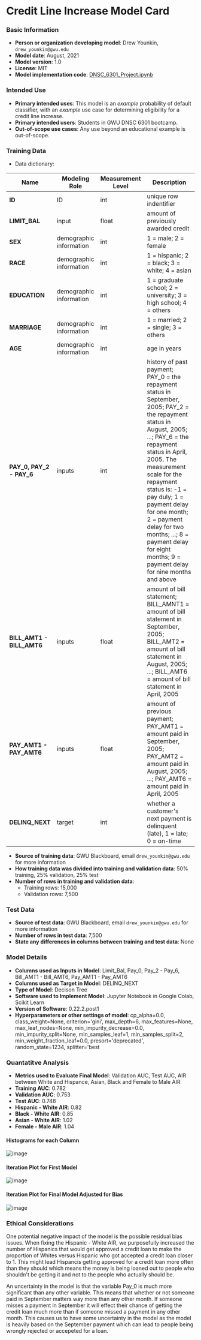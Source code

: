 # Credit Line Increase Model Card

### Basic Information

* **Person or organization developing model**: Drew Younkin, `drew_younkin@gwu.edu`
* **Model date**: August, 2021
* **Model version**: 1.0
* **License**: MIT
* **Model implementation code**: [DNSC_6301_Project.ipynb](https://colab.research.google.com/drive/1FO125zXmVwuFnpKRe-Z1O_C2nhcAPpDZ#scrollTo=hdV7vATxozMQ)

### Intended Use
* **Primary intended uses**: This model is an *example* probability of default classifier, with an *example* use case for determining eligibility for a credit line increase.
* **Primary intended users**: Students in GWU DNSC 6301 bootcamp.
* **Out-of-scope use cases**: Any use beyond an educational example is out-of-scope.

### Training Data

* Data dictionary: 

| Name | Modeling Role | Measurement Level| Description|
| ---- | ------------- | ---------------- | ---------- |
|**ID**| ID | int | unique row indentifier |
| **LIMIT_BAL** | input | float | amount of previously awarded credit |
| **SEX** | demographic information | int | 1 = male; 2 = female
| **RACE** | demographic information | int | 1 = hispanic; 2 = black; 3 = white; 4 = asian |
| **EDUCATION** | demographic information | int | 1 = graduate school; 2 = university; 3 = high school; 4 = others |
| **MARRIAGE** | demographic information | int | 1 = married; 2 = single; 3 = others |
| **AGE** | demographic information | int | age in years |
| **PAY_0, PAY_2 - PAY_6** | inputs | int | history of past payment; PAY_0 = the repayment status in September, 2005; PAY_2 = the repayment status in August, 2005; ...; PAY_6 = the repayment status in April, 2005. The measurement scale for the repayment status is: -1 = pay duly; 1 = payment delay for one month; 2 = payment delay for two months; ...; 8 = payment delay for eight months; 9 = payment delay for nine months and above |
| **BILL_AMT1 - BILL_AMT6** | inputs | float | amount of bill statement; BILL_AMNT1 = amount of bill statement in September, 2005; BILL_AMT2 = amount of bill statement in August, 2005; ...; BILL_AMT6 = amount of bill statement in April, 2005 |
| **PAY_AMT1 - PAY_AMT6** | inputs | float | amount of previous payment; PAY_AMT1 = amount paid in September, 2005; PAY_AMT2 = amount paid in August, 2005; ...; PAY_AMT6 = amount paid in April, 2005 |
| **DELINQ_NEXT**| target | int | whether a customer's next payment is delinquent (late), 1 = late; 0 = on-time |

* **Source of training data**: GWU Blackboard, email `drew_younkin@gwu.edu` for more information
* **How training data was divided into training and validation data**: 50% training, 25% validation, 25% test
* **Number of rows in training and validation data**:
  * Training rows: 15,000
  * Validation rows: 7,500

### Test Data
* **Source of test data**: GWU Blackboard, email `drew_younkin@gwu.edu` for more information
* **Number of rows in test data**: 7,500
* **State any differences in columns between training and test data**: None

### Model Details
* **Columns used as Inputs in Model**: Limit_Bal, Pay_0, Pay_2 - Pay_6, Bill_AMT1 - Bill_AMT6, Pay_AMT1 - Pay_AMT6
* **Columns used as Target in Model**: DELINQ_NEXT
* **Type of Model**: Decison Tree
* **Software used to Implement Model**: Jupyter Notebook in Google Colab, Scikit Learn
* **Version of Software**: 0.22.2.post1
* **Hyperparameters or other settings of model**: cp_alpha=0.0, class_weight=None, criterion='gini',
                       max_depth=6, max_features=None, max_leaf_nodes=None,
                       min_impurity_decrease=0.0, min_impurity_split=None,
                       min_samples_leaf=1, min_samples_split=2,
                       min_weight_fraction_leaf=0.0, presort='deprecated',
                       random_state=1234, splitter='best

### Quantatitve Analysis
 
* **Metrics used to Evaluate Final Model**: Validation AUC, Test AUC, AIR between White and Hispance, Asian, Black and Female to Male AIR
* **Training AUC**: 0.782
* **Validation AUC**: 0.753
* **Test AUC**: 0.748
* **Hispanic - White AIR**: 0.82
* **Black - White AIR**: 0.85
* **Asian - White AIR**: 1.02
* **Female - Male AIR**: 1.04
#### Histograms for each Column
![image](https://user-images.githubusercontent.com/89538749/131180228-dedb7c43-2917-455f-b751-83476527c730.png)
#### Iteration Plot for First Model
![image](https://user-images.githubusercontent.com/89538749/131180419-8e51442b-11c9-4ce6-b5d0-edadc7954faa.png)
#### Iteration Plot for Final Model Adjusted for Bias
![image](https://user-images.githubusercontent.com/89538749/131180626-9371d767-aaf3-4e50-9826-dd5776fbe36e.png)

### Ethical Considerations

One potential negative impact of the model is the possible residual bias issues.  When fixing the Hispanic - White AIR, we purposefully increased the number of Hispanics that would get approved a credit loan to make the proportion of Whites versus Hispanic who got accepted a credit loan closer to 1.  This might lead Hispancis getting approved for a credit loan more often than they should which means the money is being loaned out to people who shouldn't be getting it and not to the people who actually should be.

An uncertainty in the model is that the variable Pay_0 is much more significant than any other variable.  This means that whether or not someone paid in September matters way more than any other month.  If someone misses a payment in September it will effect their chance of getting the credit loan much more than if someone missed a payment in any other month.  This causes us to have some uncertainty in the model as the model is heavily based on the September payment which can lead to people being wrongly rejected or accepeted for a loan.
